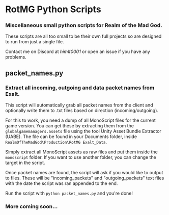 # RotMG Python Scripts
### Miscellaneous small python scripts for Realm of the Mad God.  

These scripts are all too small to be their own full projects so are designed to
run from just a single file.  
  
Contact me on Discord at *him#0001* or open an issue if you have any problems.

## packet_names.py
### Extract all incoming, outgoing and data packet names from Exalt.

This script will automatically grab all packet names from the client and optionally write them to .txt files based on direction (incoming/outgoing).  
  
For this to work, you need a dump of all MonoScript files for the current game version. You can get these by extracting them from the `globalgamemanagers.assets` file using the tool Unity Asset Bundle Extractor (UABE).  The file can be found in your Documents folder, inside `RealmOfTheMadGod\Production\RotMG Exalt_Data`.  
  
Simply extract all MonoScript assets as raw files and put them inside the `monoscript` folder. If you want to use another folder, you can change the target in the script.  

Once packet names are found, the script will ask if you would like to output to files. These will be "incoming_packets" and "outgoing_packets" text files with the date the script was ran appended to the end.

Run the script with `python packet_names.py` and you're done!
  
### More coming soon...